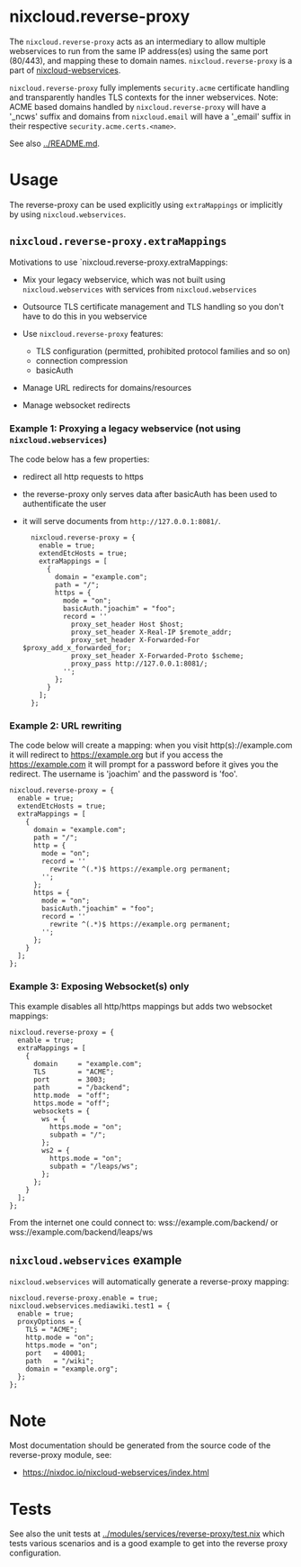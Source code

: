 # nixcloud.reverse-proxy

The `nixcloud.reverse-proxy` acts as an intermediary to allow multiple webservices to run from the same IP address(es) using the same port (80/443), and mapping these to domain names. `nixcloud.reverse-proxy` is a part of [nixcloud-webservices](https://github.com/nixcloud/nixcloud-webservices).

`nixcloud.reverse-proxy` fully implements `security.acme` certificate handling and transparently handles TLS contexts for the inner webservices. Note: ACME based domains handled by `nixcloud.reverse-proxy` will have a '_ncws' suffix and domains from `nixcloud.email` will have a '_email' suffix in their respective `security.acme.certs.<name>`.

See also [../README.md](../README.md).

# Usage

The reverse-proxy can be used explicitly using `extraMappings` or implicitly by using `nixcloud.webservices`.

## `nixcloud.reverse-proxy.extraMappings`

Motivations to use `nixcloud.reverse-proxy.extraMappings:

* Mix your legacy webservice, which was not built using `nixcloud.webservices` with services from `nixcloud.webservices`
* Outsource TLS certificate management and TLS handling so you don't have to do this in you webservice 
* Use `nixcloud.reverse-proxy` features:

    * TLS configuration (permitted, prohibited protocol families and so on)
    * connection compression
    * basicAuth

* Manage URL redirects for domains/resources
* Manage websocket redirects

### Example 1: Proxying a legacy webservice (not using `nixcloud.webservices`)

The code below has a few properties:

* redirect all http requests to https
* the reverse-proxy only serves data after basicAuth has been used to authentificate the user
* it will serve documents from `http://127.0.0.1:8081/`.

        nixcloud.reverse-proxy = {
          enable = true;
          extendEtcHosts = true;
          extraMappings = [
            {  
              domain = "example.com";
              path = "/";
              https = {
                mode = "on";
                basicAuth."joachim" = "foo";
                record = ''
                  proxy_set_header Host $host;
                  proxy_set_header X-Real-IP $remote_addr;
                  proxy_set_header X-Forwarded-For $proxy_add_x_forwarded_for;
                  proxy_set_header X-Forwarded-Proto $scheme;
                  proxy_pass http://127.0.0.1:8081/;
                '';
              };
            }
          ];
        };

### Example 2: URL rewriting

The code below will create a mapping: when you visit http(s)://example.com it will redirect to https://example.org but if you access the https://example.com it will prompt for a password before it gives you the redirect. The username is 'joachim' and the password is 'foo'.

    nixcloud.reverse-proxy = {
      enable = true;
      extendEtcHosts = true;
      extraMappings = [
        {  
          domain = "example.com";
          path = "/";
          http = {
            mode = "on";
            record = ''
              rewrite ^(.*)$ https://example.org permanent;
            '';
          };
          https = {
            mode = "on";
            basicAuth."joachim" = "foo";
            record = ''
              rewrite ^(.*)$ https://example.org permanent;
            '';
          };
        }
      ];
    };

### Example 3: Exposing Websocket(s) only

This example disables all http/https mappings but adds two websocket mappings:

    nixcloud.reverse-proxy = {
      enable = true;
      extraMappings = [
        {
          domain     = "example.com";
          TLS        = "ACME";
          port       = 3003;
          path       = "/backend";
          http.mode  = "off";
          https.mode = "off";
          websockets = {
            ws = {
              https.mode = "on";
              subpath = "/";
            };
            ws2 = {
              https.mode = "on";
              subpath = "/leaps/ws";
            };
          };
        }
      ];
    };

From the internet one could connect to: wss://example.com/backend/ or wss://example.com/backend/leaps/ws

## `nixcloud.webservices` example

`nixcloud.webservices` will automatically generate a reverse-proxy mapping:

    nixcloud.reverse-proxy.enable = true;
    nixcloud.webservices.mediawiki.test1 = {
      enable = true;
      proxyOptions = {
        TLS = "ACME";
        http.mode = "on";
        https.mode = "on";
        port   = 40001;
        path   = "/wiki";
        domain = "example.org";
      };
    };

# Note

Most documentation should be generated from the source code of the reverse-proxy module, see: 

  * https://nixdoc.io/nixcloud-webservices/index.html

# Tests

See also the unit tests at [../modules/services/reverse-proxy/test.nix](../modules/services/reverse-proxy/test.nix) which tests various scenarios and is a good example to get into the reverse proxy configuration.
